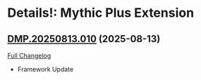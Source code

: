 # Details!: Mythic Plus Extension

## [DMP.20250813.010](https://github.com/Tercioo/Details--Damage-Meter-Mythic-Plus-Extension/tree/DMP.20250813.010) (2025-08-13)
[Full Changelog](https://github.com/Tercioo/Details--Damage-Meter-Mythic-Plus-Extension/compare/DMP.20250812.009...DMP.20250813.010) 

- Framework Update  
